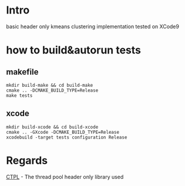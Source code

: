 # Intro
basic header only kmeans clustering implementation
tested on XCode9

# how to build&autorun tests
## makefile
```
mkdir build-make && cd build-make
cmake .. -DCMAKE_BUILD_TYPE=Release
make tests
```

## xcode
```
mkdir build-xcode && cd build-xcode
cmake .. -GXcode -DCMAKE_BUILD_TYPE=Release
xcodebuild -target tests configuration Release
```

# Regards
[CTPL](https://github.com/vit-vit/CTPL/) - The thread pool header only library used